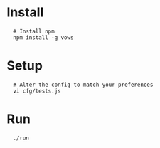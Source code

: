 # Install

      # Install npm
      npm install -g vows

# Setup

      # Alter the config to match your preferences
      vi cfg/tests.js

# Run

      ./run